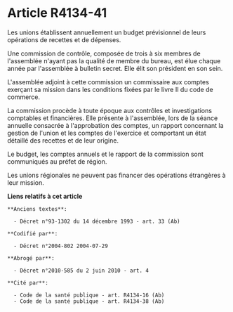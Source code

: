 # Article R4134-41

Les unions établissent annuellement un budget prévisionnel de leurs opérations de recettes et de dépenses.

Une commission de contrôle, composée de trois à six membres de l'assemblée n'ayant pas la qualité de membre du bureau, est
élue chaque année par l'assemblée à bulletin secret. Elle élit son président en son sein.

L'assemblée adjoint à cette commission un commissaire aux comptes exerçant sa mission dans les conditions fixées par le livre
II du code de commerce.

La commission procède à toute époque aux contrôles et investigations comptables et financières. Elle présente à l'assemblée,
lors de la séance annuelle consacrée à l'approbation des comptes, un rapport concernant la gestion de l'union et les comptes
de l'exercice et comportant un état détaillé des recettes et de leur origine.

Le budget, les comptes annuels et le rapport de la commission sont communiqués au préfet de région.

Les unions régionales ne peuvent pas financer des opérations étrangères à leur mission.

**Liens relatifs à cet article**

	**Anciens textes**:

	  - Décret n°93-1302 du 14 décembre 1993 - art. 33 (Ab)

	**Codifié par**:

	  - Décret n°2004-802 2004-07-29

	**Abrogé par**:

	  - Décret n°2010-585 du 2 juin 2010 - art. 4

	**Cité par**:

	  - Code de la santé publique - art. R4134-16 (Ab)
	  - Code de la santé publique - art. R4134-38 (Ab)
